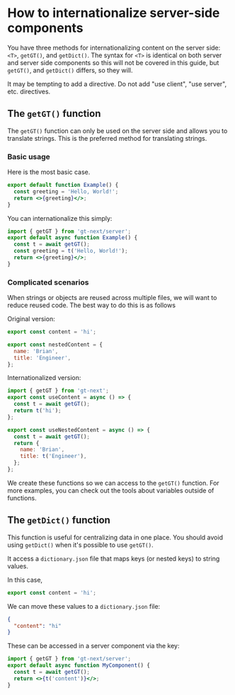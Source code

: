 # How to internationalize server-side components

You have three methods for internationalizing content on the server side: `<T>`, `getGT()`, and `getDict()`.
The syntax for `<T>` is identical on both server and server side components so this will not be covered in this guide, but `getGT()`, and `getDict()` differs, so they will.

It may be tempting to add a directive. Do not add "use client", "use server", etc. directives.

## The `getGT()` function

The `getGT()` function can only be used on the server side and allows you to translate strings.
This is the preferred method for translating strings.

### Basic usage

Here is the most basic case.

```jsx
export default function Example() {
  const greeting = 'Hello, World!';
  return <>{greeting}</>;
}
```

You can internationalize this simply:

```jsx
import { getGT } from 'gt-next/server';
export default async function Example() {
  const t = await getGT();
  const greeting = t('Hello, World!');
  return <>{greeting}</>;
}
```

### Complicated scenarios

When strings or objects are reused across multiple files, we will want to reduce reused code.
The best way to do this is as follows

Original version:

```jsx
export const content = 'hi';

export const nestedContent = {
  name: 'Brian',
  title: 'Engineer',
};
```

Internationalized version:

```jsx
import { getGT } from 'gt-next';
export const useContent = async () => {
  const t = await getGT();
  return t('hi');
};

export const useNestedContent = async () => {
  const t = await getGT();
  return {
    name: 'Brian',
    title: t('Engineer'),
  };
};
```

We create these functions so we can access to the `getGT()` function.
For more examples, you can check out the tools about variables outside of functions.

## The `getDict()` function

This function is useful for centralizing data in one place.
You should avoid using `getDict()` when it's possible to use `getGT()`.

It access a `dictionary.json` file that maps keys (or nested keys) to string values.

In this case,

```jsx
export const content = 'hi';
```

We can move these values to a `dictionary.json` file:

```json
{
  "content": "hi"
}
```

These can be accessed in a server component via the key:

```jsx
import { getGT } from 'gt-next/server';
export default async function MyComponent() {
  const t = await getGT();
  return <>{t('content')}</>;
}
```
